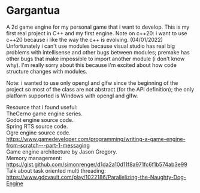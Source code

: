 # Gargantua
A 2d game engine for my personal game that i want to develop.
This is my first real project in C++ and my first engine.
Note on c++20: i want to use c++20 because i like the way the c++ is evolving. 
(04/01/2022) Unfortunately i can't use modules because visual studio has real big problems with intellisense and other bugs between modules; premake has other bugs that 
make impossible to import another module (i don't know why). I'm really sorry about this because i'm excited about how code structure changes with modules. 

Note: i wanted to use only opengl and glfw since the beginning of the project so most of the class are not abstract (for the API definition); the only platform supported is 
Windows with opengl and glfw. 

Resource that i found useful:  
TheCerno game engine series.  
Godot engine source code.  
Spring RTS source code.  
Ogre engine source code.  
https://www.gamedeveloper.com/programming/writing-a-game-engine-from-scratch---part-1-messaging  
Game engine architecture by Jason Gregory.  
Memory management: https://gist.github.com/simonrenger/d1da2a10d11f8a971fc6f1b574ab3e99  
Talk about task oriented multi threading: https://www.gdcvault.com/play/1022186/Parallelizing-the-Naughty-Dog-Engine  
